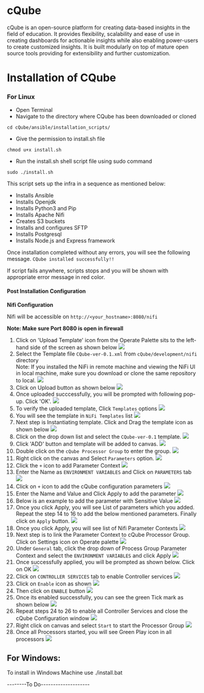 # cQube
cQube is an open-source platform for creating data-based insights in the field of education. It provides flexibility, scalability and ease of use in creating dashboards for actionable insights while also enabling power-users to create customized insights. It is built modularly on top of mature open source tools providing for extensibility and further customization.


<h1>Installation of CQube</h1>
<h3>For Linux</h3>

- Open Terminal
- Navigate to the directory where CQube has been downloaded or cloned 
```
cd cQube/ansible/installation_scripts/
```
- Give the permission to install.sh file
```
chmod u+x install.sh
```
- Run the install.sh shell script file using sudo command
```
sudo ./install.sh
```
This script sets up the infra in a sequence as mentioned below:
  - Installs Ansible
  - Installs Openjdk
  - Installs Python3 and Pip
  - Installs Apache Nifi
  - Creates S3 buckets
  - Installs and configures SFTP
  - Installs Postgresql
  - Installs Node.js and Express framework

Once installation completed without any errors, you will see the following message. 
```CQube installed successfully!!``` 

If script fails anywhere, scripts stops and you will be shown with appropriate error message in red color.

<h4>Post Installation Configuration</h4> 

<b>Nifi Configuration</b>

Nifi will be accessible on `http://<your_hostname>:8080/nifi`

<b>Note: Make sure Port 8080 is open in firewall</b>

  1. Click on 'Upload Template' icon from the Operate Palette sits to the left-hand side of the screen as shown below <img src="images/Upload-template.png">
  2. Select the Template file `CQube-ver-0.1.xml` from `cQube/development/nifi` directory <br>Note: If you installed the NiFi in remote machine and viewing the NiFi UI in local machine, make sure you download or clone the same repository to local. <img src="images/Upload-template-option.png">
  3. Click on Upload button as shown below <img src="images/upload-template-success-selection.png">
  4. Once uploaded succcessfully, you will be prompted with following pop-up. Click 'OK'. <img src="images/successful-template-upload.png">
  5. To verify the uploaded template, Click `Templates` options <img src="images/menu-selection-.png">
  6. You will see the template in `NiFi Templates` list <img src="images/Templates-list.png">
  7. Next step is Instantiating template. Click and Drag the template icon as shown below <img src="images/import-template.png">
  8. Click on the drop down list and select the `CQube-ver-0.1` template. <img src="images/Select-template-into-nifi-ui.png">
  9. Click 'ADD' button and template will be added to canvas. <img src="images/import-template-selection.png">
  10. Double click on the `cQube Processor Group` to enter the group. <img src="images/successful-template-import.png">
  11. Right click on the canvas and Select `Parameters` option.  <img src="images/Paramter-option-select.png">
  12. Click the `+` icon to add Parameter Context <img src="images/Add-Paramter-context-select.png">
  13. Enter the Name as `ENVIRONMENT VARIABLES` and Click on  `PARAMETERS` tab <img src="images/Add-parameter-context name.png">
  14. Click on `+` icon to add the cQube configuration parameters <img src="images/Add-parameters.png">
  15. Enter the Name and Value and Click Apply to add the parameter <img src="images/Add-parameter-name-value.png">
  16. Below is an example to add the parameter with Sensitive Value <img src="images/Password-paramter-add.png">
  17. Once you click Apply, you will see List of parameters which you added. Repeat the step 14 to 16 to add the below mentioned parameters. Finally click on `Apply` button. <img src="images/Add-parameter-sucess.png">
  18. Once you click Apply, you will see list of Nifi Parameter Contexts <img src="images/parameter-contexts-list.png">
  19. Next step is to link the Parameter Context to cQube Processor Group. Click on Settings icon on Operate palette <img src="images/Select-settings.png">
  20. Under `General` tab, click the drop down of Process Group Parameter Context and select the `ENVIRONMENT VARIABLES` and click Apply <img src="images/Select-Parameter-context-name.png">
  21. Once successfully applied, you will be prompted as shown below. Click on OK <img src="images/Success-parameter-context.png">
  22. Click on `CONTROLLER SERVICES` tab to enable Controller services <img src="images/Controller-list.png">
  23. Click on `Enable` icon as shown <img src="images/Enable-controller-selection.png">
  24. Then click on `ENABLE` button <img src="images/Enable-Controllers.png">
  25. Once its enabled successfully, you can see the green Tick mark as shown below <img src="images/Enable-success.png">
  26. Repeat steps 24 to 26 to enable all Controller Services and close the cQube Configuration window <img src="images/Enable-success-all-controllers.png">
  27. Right click on canvas and select `Start` to start the Processor Group <img src="images/Start-all.png">
  28. Once all Processors started, you will see Green Play icon in all processors <img src="images/Success_start.png">
  
  



For Windows:
-----------

To install in Windows Machine use
./install.bat

--------To Do--------------------
